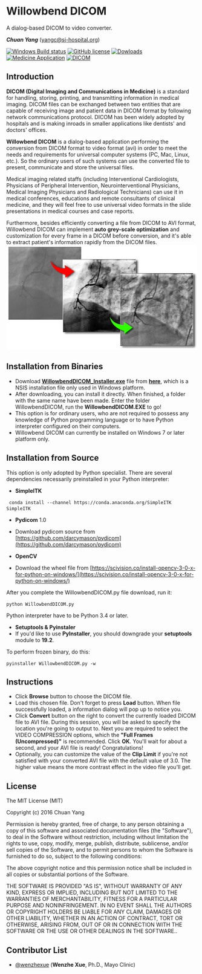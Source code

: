# Willowbend DICOM
A dialog-based DICOM to video converter.

***Chuan Yang*** (<yangc@sj-hospital.org>)

[![Windows Build status](https://img.shields.io/appveyor/ci/es128/chokidar/master.svg?label=Windows)](https://github.com/YangChuan80/WillowbendDICOM)
[![GitHub license](https://img.shields.io/npm/l/express.svg)](LICENSE)
[![Dowloads](https://img.shields.io/badge/downloads-43M-green.svg)](https://github.com/YangChuan80/WillowbendDICOM/raw/master/Installer/WillowbendDICOM_Installer.exe?raw=true)
[![Medicine Application](https://img.shields.io/badge/application-medicine-red.svg)](README.md)
[![DICOM](https://img.shields.io/badge/application-DICOM-yellow.svg)](README.md)

## Introduction
**DICOM (Digital Imaging and Communications in Medicine)** is a standard for handling, storing, printing, and transmitting information in medical imaging. DICOM files can be exchanged between two entities that are capable of receiving image and patient data in DICOM format by following network communications protocol. DICOM has been widely adopted by hospitals and is making inroads in smaller applications like dentists' and doctors' offices.

**Willowbend DICOM** is a dialog-based application performing the conversion from DICOM format to video format (avi) in order to meet the needs and requirements for universal computer systems (PC, Mac, Linux, etc.). So the ordinary users of such systems can use the converted file to present, communicate and store the universal files. 

Medical imaging related staffs (including Interventional Cardiologists, Physicians of Peripheral Intervention, Neurointerventional Physicians, Medical Imaging Physicians and Radiological Technicians) can use it in medical conferences, educations and remote consultants of clinical medicine, and they will feel free to use universal video formats in the slide presentations in medical courses and case reports. 

Furthermore, besides efficiently converting a file from DICOM to AVI format, Willowbend DICOM can implement **auto grey-scale optimization** and customization for every frame in a DICOM before conversion, and it's able to extract patient's information rapidly from the DICOM files. 
![Auto Grey-scale Optimization](agso.png)

## Installation from Binaries
- Download **[WillowbendDICOM_Installer.exe](https://github.com/YangChuan80/WillowbendDICOM/raw/master/Installer/WillowbendDICOM_Installer.exe?raw=true)** file from **[here](https://github.com/YangChuan80/WillowbendDICOM/raw/master/Installer/WillowbendDICOM_Installer.exe?raw=true)**, which is a NSIS installation file only used in Windows platform. 
- After downloading, you can install it directly. When finished, a folder with the same name have been made. Enter the folder WillowbendDICOM, run the **WillowbendDICOM.EXE** to go!
- This option is for ordinary users, who are not required to possess any knowledge of Python programming language or to have Python interpreter configured on their computers.
- Willowbend DICOM can currently be installed on Windows 7 or later platform only.

## Installation from Source
This option is only adopted by Python specialist. There are several dependencies necessarily preinstalled in your Python interpreter:

- **SimpleITK**
```
 conda install --channel https://conda.anaconda.org/SimpleITK SimpleITK
 ```

- **Pydicom** 1.0
 - Download pydicom source from [https://github.com/darcymason/pydicom](https://github.com/darcymason/pydicom)

- **OpenCV**
 - Download the wheel file from [https://scivision.co/install-opencv-3-0-x-for-python-on-windows/](https://scivision.co/install-opencv-3-0-x-for-python-on-windows/)

After you complete the WillowbendDICOM.py file download, run it:
```
python WillowbendDICOM.py
```
Python interpreter have to be Python 3.4 or later.

- **Setuptools & Pyinstaler**
 - If you'd like to use **PyInstaller**, you should downgrade your **setuptools** module to **19.2**.

To perform frozen binary, do this:
```
pyinstaller WillowbendDICOM.py -w
```

## Instructions
- Click **Browse** button to choose the DICOM file. 
- Load this chosen file. Don't forget to press **Load** button. When file successfully loaded, a information dialog will pop up to notice you. 
- Click **Convert** button on the right to convert the currently loaded DICOM file to AVI file. During this session, you will be asked to specify the location you're going to output to. Next you are required to select the VIDEO COMPRESSION options, which the **"Full Frames (Uncompressed)"** is recommended. Click **OK**. You'll wait for about a second, and your AVI file is ready! Congratulations!
- Optionally, you can customize the value of the **Clip Limit** if you're not satisfied with your converted AVI file with the default value of 3.0. The higher value means the more contrast effect in the video file you'll get. 

## License
The MIT License (MIT)

Copyright (c) 2016 Chuan Yang

Permission is hereby granted, free of charge, to any person obtaining a copy
of this software and associated documentation files (the "Software"), to deal
in the Software without restriction, including without limitation the rights
to use, copy, modify, merge, publish, distribute, sublicense, and/or sell
copies of the Software, and to permit persons to whom the Software is
furnished to do so, subject to the following conditions:

The above copyright notice and this permission notice shall be included in all
copies or substantial portions of the Software.

THE SOFTWARE IS PROVIDED "AS IS", WITHOUT WARRANTY OF ANY KIND, EXPRESS OR
IMPLIED, INCLUDING BUT NOT LIMITED TO THE WARRANTIES OF MERCHANTABILITY,
FITNESS FOR A PARTICULAR PURPOSE AND NONINFRINGEMENT. IN NO EVENT SHALL THE
AUTHORS OR COPYRIGHT HOLDERS BE LIABLE FOR ANY CLAIM, DAMAGES OR OTHER
LIABILITY, WHETHER IN AN ACTION OF CONTRACT, TORT OR OTHERWISE, ARISING FROM,
OUT OF OR IN CONNECTION WITH THE SOFTWARE OR THE USE OR OTHER DEALINGS IN THE
SOFTWARE..

## Contributor List
- [@wenzhexue](http://github.com/wenzhexue) (**Wenzhe Xue**, Ph.D., Mayo Clinic) 
